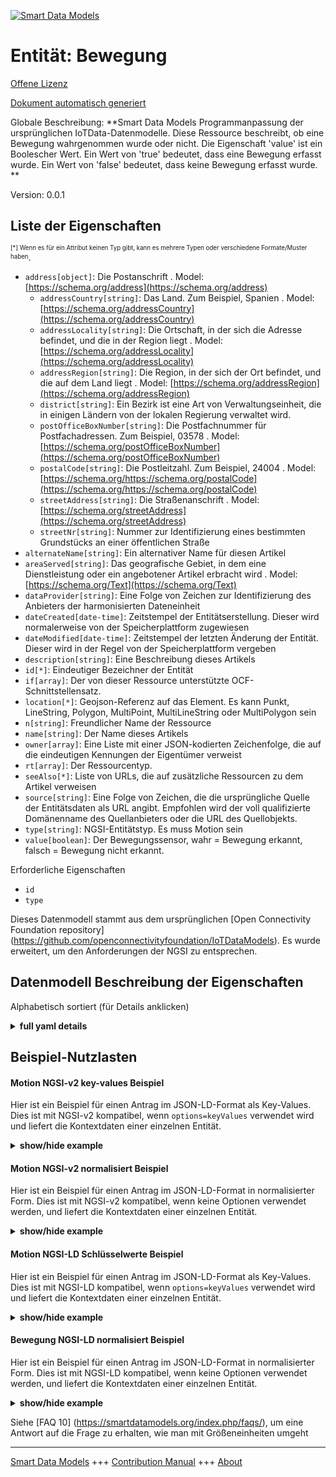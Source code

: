 <!-- 10-Header -->  
[![Smart Data Models](https://smartdatamodels.org/wp-content/uploads/2022/01/SmartDataModels_logo.png "Logo")](https://smartdatamodels.org)  
Entität: Bewegung  
=================<!-- /10-Header -->  
<!-- 15-License -->  
[Offene Lizenz](https://github.com/smart-data-models//dataModel.OCF/blob/master/Motion/LICENSE.md)  
[Dokument automatisch generiert](https://docs.google.com/presentation/d/e/2PACX-1vTs-Ng5dIAwkg91oTTUdt8ua7woBXhPnwavZ0FxgR8BsAI_Ek3C5q97Nd94HS8KhP-r_quD4H0fgyt3/pub?start=false&loop=false&delayms=3000#slide=id.gb715ace035_0_60)  
<!-- /15-License -->  
<!-- 20-Description -->  
Globale Beschreibung: **Smart Data Models Programmanpassung der ursprünglichen IoTData-Datenmodelle. Diese Ressource beschreibt, ob eine Bewegung wahrgenommen wurde oder nicht. Die Eigenschaft 'value' ist ein Boolescher Wert. Ein Wert von 'true' bedeutet, dass eine Bewegung erfasst wurde. Ein Wert von 'false' bedeutet, dass keine Bewegung erfasst wurde. **  
Version: 0.0.1  
<!-- /20-Description -->  
<!-- 30-PropertiesList -->  

## Liste der Eigenschaften  

<sup><sub>[*] Wenn es für ein Attribut keinen Typ gibt, kann es mehrere Typen oder verschiedene Formate/Muster haben</sub></sup>.  
- `address[object]`: Die Postanschrift  . Model: [https://schema.org/address](https://schema.org/address)	- `addressCountry[string]`: Das Land. Zum Beispiel, Spanien  . Model: [https://schema.org/addressCountry](https://schema.org/addressCountry)  
	- `addressLocality[string]`: Die Ortschaft, in der sich die Adresse befindet, und die in der Region liegt  . Model: [https://schema.org/addressLocality](https://schema.org/addressLocality)  
	- `addressRegion[string]`: Die Region, in der sich der Ort befindet, und die auf dem Land liegt  . Model: [https://schema.org/addressRegion](https://schema.org/addressRegion)  
	- `district[string]`: Ein Bezirk ist eine Art von Verwaltungseinheit, die in einigen Ländern von der lokalen Regierung verwaltet wird.    
	- `postOfficeBoxNumber[string]`: Die Postfachnummer für Postfachadressen. Zum Beispiel, 03578  . Model: [https://schema.org/postOfficeBoxNumber](https://schema.org/postOfficeBoxNumber)  
	- `postalCode[string]`: Die Postleitzahl. Zum Beispiel, 24004  . Model: [https://schema.org/https://schema.org/postalCode](https://schema.org/https://schema.org/postalCode)  
	- `streetAddress[string]`: Die Straßenanschrift  . Model: [https://schema.org/streetAddress](https://schema.org/streetAddress)  
	- `streetNr[string]`: Nummer zur Identifizierung eines bestimmten Grundstücks an einer öffentlichen Straße    
- `alternateName[string]`: Ein alternativer Name für diesen Artikel  - `areaServed[string]`: Das geografische Gebiet, in dem eine Dienstleistung oder ein angebotener Artikel erbracht wird  . Model: [https://schema.org/Text](https://schema.org/Text)- `dataProvider[string]`: Eine Folge von Zeichen zur Identifizierung des Anbieters der harmonisierten Dateneinheit  - `dateCreated[date-time]`: Zeitstempel der Entitätserstellung. Dieser wird normalerweise von der Speicherplattform zugewiesen  - `dateModified[date-time]`: Zeitstempel der letzten Änderung der Entität. Dieser wird in der Regel von der Speicherplattform vergeben  - `description[string]`: Eine Beschreibung dieses Artikels  - `id[*]`: Eindeutiger Bezeichner der Entität  - `if[array]`: Der von dieser Ressource unterstützte OCF-Schnittstellensatz.  - `location[*]`: Geojson-Referenz auf das Element. Es kann Punkt, LineString, Polygon, MultiPoint, MultiLineString oder MultiPolygon sein  - `n[string]`: Freundlicher Name der Ressource  - `name[string]`: Der Name dieses Artikels  - `owner[array]`: Eine Liste mit einer JSON-kodierten Zeichenfolge, die auf die eindeutigen Kennungen der Eigentümer verweist  - `rt[array]`: Der Ressourcentyp.  - `seeAlso[*]`: Liste von URLs, die auf zusätzliche Ressourcen zu dem Artikel verweisen  - `source[string]`: Eine Folge von Zeichen, die die ursprüngliche Quelle der Entitätsdaten als URL angibt. Empfohlen wird der voll qualifizierte Domänenname des Quellanbieters oder die URL des Quellobjekts.  - `type[string]`: NGSI-Entitätstyp. Es muss Motion sein  - `value[boolean]`: Der Bewegungssensor, wahr = Bewegung erkannt, falsch = Bewegung nicht erkannt.  <!-- /30-PropertiesList -->  
<!-- 35-RequiredProperties -->  
Erforderliche Eigenschaften  
- `id`  - `type`  <!-- /35-RequiredProperties -->  
<!-- 40-RequiredProperties -->  
Dieses Datenmodell stammt aus dem ursprünglichen [Open Connectivity Foundation repository] (https://github.com/openconnectivityfoundation/IoTDataModels). Es wurde erweitert, um den Anforderungen der NGSI zu entsprechen.  
<!-- /40-RequiredProperties -->  
<!-- 50-DataModelHeader -->  
## Datenmodell Beschreibung der Eigenschaften  
Alphabetisch sortiert (für Details anklicken)  
<!-- /50-DataModelHeader -->  
<!-- 60-ModelYaml -->  
<details><summary><strong>full yaml details</strong></summary>    
```yaml  
Motion:    
  description: 'Smart Data Models Program adaptation of the original IoTData data Models. This Resource describes whether motion has been sensed or not. The Property ''value'' is a boolean. A value of ''true'' means that motion has been sensed. A value of ''false'' means that motion not been sensed. '    
  properties:    
    address:    
      description: The mailing address    
      properties:    
        addressCountry:    
          description: 'The country. For example, Spain'    
          type: string    
          x-ngsi:    
            model: https://schema.org/addressCountry    
            type: Property    
        addressLocality:    
          description: 'The locality in which the street address is, and which is in the region'    
          type: string    
          x-ngsi:    
            model: https://schema.org/addressLocality    
            type: Property    
        addressRegion:    
          description: 'The region in which the locality is, and which is in the country'    
          type: string    
          x-ngsi:    
            model: https://schema.org/addressRegion    
            type: Property    
        district:    
          description: 'A district is a type of administrative division that, in some countries, is managed by the local government'    
          type: string    
          x-ngsi:    
            type: Property    
        postOfficeBoxNumber:    
          description: 'The post office box number for PO box addresses. For example, 03578'    
          type: string    
          x-ngsi:    
            model: https://schema.org/postOfficeBoxNumber    
            type: Property    
        postalCode:    
          description: 'The postal code. For example, 24004'    
          type: string    
          x-ngsi:    
            model: https://schema.org/https://schema.org/postalCode    
            type: Property    
        streetAddress:    
          description: The street address    
          type: string    
          x-ngsi:    
            model: https://schema.org/streetAddress    
            type: Property    
        streetNr:    
          description: Number identifying a specific property on a public street    
          type: string    
          x-ngsi:    
            type: Property    
      type: object    
      x-ngsi:    
        model: https://schema.org/address    
        type: Property    
    alternateName:    
      description: An alternative name for this item    
      type: string    
      x-ngsi:    
        type: Property    
    areaServed:    
      description: The geographic area where a service or offered item is provided    
      type: string    
      x-ngsi:    
        model: https://schema.org/Text    
        type: Property    
    dataProvider:    
      description: A sequence of characters identifying the provider of the harmonised data entity    
      type: string    
      x-ngsi:    
        type: Property    
    dateCreated:    
      description: Entity creation timestamp. This will usually be allocated by the storage platform    
      format: date-time    
      type: string    
      x-ngsi:    
        type: Property    
    dateModified:    
      description: Timestamp of the last modification of the entity. This will usually be allocated by the storage platform    
      format: date-time    
      type: string    
      x-ngsi:    
        type: Property    
    description:    
      description: A description of this item    
      type: string    
      x-ngsi:    
        type: Property    
    id:    
      anyOf:    
        - description: Identifier format of any NGSI entity    
          maxLength: 256    
          minLength: 1    
          pattern: ^[\w\-\.\{\}\$\+\*\[\]`|~^@!,:\\]+$    
          type: string    
          x-ngsi:    
            type: Property    
        - description: Identifier format of any NGSI entity    
          format: uri    
          type: string    
          x-ngsi:    
            type: Property    
      description: Unique identifier of the entity    
      x-ngsi:    
        type: Property    
    if:    
      description: The OCF Interface set supported by this Resource.    
      items:    
        enum:    
          - oic.if.s    
          - oic.if.baseline    
        type: string    
      minItems: 2    
      readOnly: true    
      type: array    
      uniqueItems: true    
      x-ngsi:    
        type: Property    
    location:    
      description: 'Geojson reference to the item. It can be Point, LineString, Polygon, MultiPoint, MultiLineString or MultiPolygon'    
      oneOf:    
        - description: Geojson reference to the item. Point    
          properties:    
            bbox:    
              items:    
                type: number    
              minItems: 4    
              type: array    
            coordinates:    
              items:    
                type: number    
              minItems: 2    
              type: array    
            type:    
              enum:    
                - Point    
              type: string    
          required:    
            - type    
            - coordinates    
          title: GeoJSON Point    
          type: object    
          x-ngsi:    
            type: GeoProperty    
        - description: Geojson reference to the item. LineString    
          properties:    
            bbox:    
              items:    
                type: number    
              minItems: 4    
              type: array    
            coordinates:    
              items:    
                items:    
                  type: number    
                minItems: 2    
                type: array    
              minItems: 2    
              type: array    
            type:    
              enum:    
                - LineString    
              type: string    
          required:    
            - type    
            - coordinates    
          title: GeoJSON LineString    
          type: object    
          x-ngsi:    
            type: GeoProperty    
        - description: Geojson reference to the item. Polygon    
          properties:    
            bbox:    
              items:    
                type: number    
              minItems: 4    
              type: array    
            coordinates:    
              items:    
                items:    
                  items:    
                    type: number    
                  minItems: 2    
                  type: array    
                minItems: 4    
                type: array    
              type: array    
            type:    
              enum:    
                - Polygon    
              type: string    
          required:    
            - type    
            - coordinates    
          title: GeoJSON Polygon    
          type: object    
          x-ngsi:    
            type: GeoProperty    
        - description: Geojson reference to the item. MultiPoint    
          properties:    
            bbox:    
              items:    
                type: number    
              minItems: 4    
              type: array    
            coordinates:    
              items:    
                items:    
                  type: number    
                minItems: 2    
                type: array    
              type: array    
            type:    
              enum:    
                - MultiPoint    
              type: string    
          required:    
            - type    
            - coordinates    
          title: GeoJSON MultiPoint    
          type: object    
          x-ngsi:    
            type: GeoProperty    
        - description: Geojson reference to the item. MultiLineString    
          properties:    
            bbox:    
              items:    
                type: number    
              minItems: 4    
              type: array    
            coordinates:    
              items:    
                items:    
                  items:    
                    type: number    
                  minItems: 2    
                  type: array    
                minItems: 2    
                type: array    
              type: array    
            type:    
              enum:    
                - MultiLineString    
              type: string    
          required:    
            - type    
            - coordinates    
          title: GeoJSON MultiLineString    
          type: object    
          x-ngsi:    
            type: GeoProperty    
        - description: Geojson reference to the item. MultiLineString    
          properties:    
            bbox:    
              items:    
                type: number    
              minItems: 4    
              type: array    
            coordinates:    
              items:    
                items:    
                  items:    
                    items:    
                      type: number    
                    minItems: 2    
                    type: array    
                  minItems: 4    
                  type: array    
                type: array    
              type: array    
            type:    
              enum:    
                - MultiPolygon    
              type: string    
          required:    
            - type    
            - coordinates    
          title: GeoJSON MultiPolygon    
          type: object    
          x-ngsi:    
            type: GeoProperty    
      x-ngsi:    
        type: GeoProperty    
    n:    
      description: Friendly name of the Resource    
      maxLength: 64    
      readOnly: true    
      type: string    
      x-ngsi:    
        type: Property    
    name:    
      description: The name of this item    
      type: string    
      x-ngsi:    
        type: Property    
    owner:    
      description: A List containing a JSON encoded sequence of characters referencing the unique Ids of the owner(s)    
      items:    
        anyOf:    
          - description: Identifier format of any NGSI entity    
            maxLength: 256    
            minLength: 1    
            pattern: ^[\w\-\.\{\}\$\+\*\[\]`|~^@!,:\\]+$    
            type: string    
            x-ngsi:    
              type: Property    
          - description: Identifier format of any NGSI entity    
            format: uri    
            type: string    
            x-ngsi:    
              type: Property    
        description: Unique identifier of the entity    
        x-ngsi:    
          type: Property    
      type: array    
      x-ngsi:    
        type: Property    
    rt:    
      description: The Resource Type.    
      items:    
        enum:    
          - oic.r.sensor.motion    
        maxLength: 64    
        type: string    
      minItems: 1    
      readOnly: true    
      type: array    
      uniqueItems: true    
      x-ngsi:    
        type: Property    
    seeAlso:    
      description: list of uri pointing to additional resources about the item    
      oneOf:    
        - items:    
            format: uri    
            type: string    
          minItems: 1    
          type: array    
        - format: uri    
          type: string    
      x-ngsi:    
        type: Property    
    source:    
      description: 'A sequence of characters giving the original source of the entity data as a URL. Recommended to be the fully qualified domain name of the source provider, or the URL to the source object'    
      type: string    
      x-ngsi:    
        type: Property    
    type:    
      description: NGSI entity type. It has to be Motion    
      enum:    
        - Motion    
      type: string    
      x-ngsi:    
        type: Property    
    value:    
      description: 'The motion sensor, true = motion sensed, false = motion not sensed.'    
      readOnly: true    
      type: boolean    
      x-ngsi:    
        type: Property    
  required:    
    - id    
    - type    
  type: object    
  x-derived-from: https://github.com/OpenInterConnect/IoTDataModels/blob/master/MotionResURI.swagger.json    
  x-disclaimer: 'Redistribution and use in source and binary forms, with or without modification, are permitted  provided that the license conditions are met. Copyleft (c) 2022 Contributors to Smart Data Models Program'    
  x-license-url: https://github.com/smart-data-models/dataModel.OCF/blob/master/Motion/LICENSE.md    
  x-model-schema: https://smart-data-models.github.io/dataModel.IoTDataModels/Motion/schema.json    
  x-model-tags: OCF    
  x-version: 0.0.1    
```  
</details>    
<!-- /60-ModelYaml -->  
<!-- 70-MiddleNotes -->  
<!-- /70-MiddleNotes -->  
<!-- 80-Examples -->  
## Beispiel-Nutzlasten  
#### Motion NGSI-v2 key-values Beispiel  
Hier ist ein Beispiel für einen Antrag im JSON-LD-Format als Key-Values. Dies ist mit NGSI-v2 kompatibel, wenn `options=keyValues` verwendet wird und liefert die Kontextdaten einer einzelnen Entität.  
<details><summary><strong>show/hide example</strong></summary>    
```json  
{  
    "id": "urn:ngsi-ld:Motion:id:WJTJ:57187676",  
    "dateCreated": "2019-07-10T18:06:29Z",  
    "dateModified": "2001-04-25T00:12:11Z",  
    "source": "Home expert watch result. Necessary bill picture time mean protect arrive. Sort home generation hope activity ",  
    "name": "Appear close than because chair article interest. Serious another red speech. Science weight house w",  
    "alternateName": "Training hard own six himself land guess kind. Fact travel organization be or. College most attention d",  
    "description": "Wonder picture bed ",  
    "dataProvider": "Loss sta",  
    "owner": [  
        "urn:ngsi-ld:Motion:items:KBNW:57561673",  
        "urn:ngsi-ld:Motion:items:JGNJ:31536690"  
    ],  
    "seeAlso": [  
        "urn:ngsi-ld:Motion:items:OMHS:02373339"  
    ],  
    "location": {  
        "type": "Point",  
        "coordinates": [  
            57.4145695,  
            -150.804706  
        ]  
    },  
    "address": {  
        "streetAddress": "Color mother believe. Ahead miss watch board middle me a",  
        "addressLocality": "Bit various front chair like middle stat",  
        "addressRegion": "Service design medical we.",  
        "addressCountry": "Career official outside Mr environment far. Card yeah productio",  
        "postalCode": "Center politics theory interesting population letter. Edge strong how question.",  
        "postOfficeBoxNumber": "Learn buy program under. Read glass enough fine key fall seat. Whom example study we.",  
        "streetNr": "Sell produce business majority drug simple since. Me arrive four four small head.",  
        "district": "Exactly what every support. Even mean exactly resource decision southern fight. Huge dark street."  
    },  
    "areaServed": "Project wide teacher myself card scene. Dog get we.",  
    "rt": [  
        "oic.r.sensor.motion"  
    ],  
    "value": true,  
    "n": "Shake half design campaign.",  
    "if": [  
        "oic.if.s",  
        "oic.if.baseline"  
    ],  
    "type": "Motion"  
}  
```  
</details>  
#### Motion NGSI-v2 normalisiert Beispiel  
Hier ist ein Beispiel für einen Antrag im JSON-LD-Format in normalisierter Form. Dies ist mit NGSI-v2 kompatibel, wenn keine Optionen verwendet werden, und liefert die Kontextdaten einer einzelnen Entität.  
<details><summary><strong>show/hide example</strong></summary>    
```json  
{  
    "id": "urn:ngsi-ld:Motion:id:WJTJ:57187676",  
    "dateCreated": {  
        "type": "DateTime",  
        "value": "2019-07-10T18:06:29Z"  
    },  
    "dateModified": {  
        "type": "DateTime",  
        "value": "2001-04-25T00:12:11Z"  
    },  
    "source": {  
        "type": "Text",  
        "value": "Home expert watch result. Necessary bill picture time mean protect arrive. Sort home generation hope activity "  
    },  
    "name": {  
        "type": "Text",  
        "value": "Appear close than because chair article interest. Serious another red speech. Science weight house w"  
    },  
    "alternateName": {  
        "type": "Text",  
        "value": "Training hard own six himself land guess kind. Fact travel organization be or. College most attention d"  
    },  
    "description": {  
        "type": "Text",  
        "value": "Wonder picture bed "  
    },  
    "dataProvider": {  
        "type": "Text",  
        "value": "Loss sta"  
    },  
    "owner": {  
        "type": "StructuredValue",  
        "value": [  
            "urn:ngsi-ld:Motion:items:KBNW:57561673",  
            "urn:ngsi-ld:Motion:items:JGNJ:31536690"  
        ]  
    },  
    "seeAlso": {  
        "type": "StructuredValue",  
        "value": [  
            "urn:ngsi-ld:Motion:items:OMHS:02373339"  
        ]  
    },  
    "location": {  
        "type": "geo:json",  
        "value": {  
            "type": "Point",  
            "coordinates": [  
                57.4145695,  
                -150.804706  
            ]  
        }  
    },  
    "address": {  
        "type": "StructuredValue",  
        "value": {  
            "streetAddress": "Color mother believe. Ahead miss watch board middle me a",  
            "addressLocality": "Bit various front chair like middle stat",  
            "addressRegion": "Service design medical we.",  
            "addressCountry": "Career official outside Mr environment far. Card yeah productio",  
            "postalCode": "Center politics theory interesting population letter. Edge strong how question.",  
            "postOfficeBoxNumber": "Learn buy program under. Read glass enough fine key fall seat. Whom example study we.",  
            "streetNr": "Sell produce business majority drug simple since. Me arrive four four small head.",  
            "district": "Exactly what every support. Even mean exactly resource decision southern fight. Huge dark street."  
        }  
    },  
    "areaServed": {  
        "type": "Text",  
        "value": "Project wide teacher myself card scene. Dog get we."  
    },  
    "rt": {  
        "type": "StructuredValue",  
        "value": [  
            "oic.r.sensor.motion"  
        ]  
    },  
    "value": {  
        "type": "Boolean",  
        "value": true  
    },  
    "n": {  
        "type": "Text",  
        "value": "Shake half design campaign."  
    },  
    "if": {  
        "type": "StructuredValue",  
        "value": [  
            "oic.if.s",  
            "oic.if.baseline"  
        ]  
    },  
    "type": "Motion"  
}  
```  
</details>  
#### Motion NGSI-LD Schlüsselwerte Beispiel  
Hier ist ein Beispiel für einen Antrag im JSON-LD-Format als Key-Values. Dies ist mit NGSI-LD kompatibel, wenn `options=keyValues` verwendet wird und liefert die Kontextdaten einer einzelnen Entität.  
<details><summary><strong>show/hide example</strong></summary>    
```json  
{  
    "id": "urn:ngsi-ld:Motion:id:WJTJ:57187676",  
    "dateCreated": "2019-07-10T18:06:29Z",  
    "dateModified": "2001-04-25T00:12:11Z",  
    "source": "Home expert watch result. Necessary bill picture time mean protect arrive. Sort home generation hope activity ",  
    "name": "Appear close than because chair article interest. Serious another red speech. Science weight house w",  
    "alternateName": "Training hard own six himself land guess kind. Fact travel organization be or. College most attention d",  
    "description": "Wonder picture bed ",  
    "dataProvider": "Loss sta",  
    "owner": [  
        "urn:ngsi-ld:Motion:items:KBNW:57561673",  
        "urn:ngsi-ld:Motion:items:JGNJ:31536690"  
    ],  
    "seeAlso": [  
        "urn:ngsi-ld:Motion:items:OMHS:02373339"  
    ],  
    "location": {  
        "type": "Point",  
        "coordinates": [  
            57.4145695,  
            -150.804706  
        ]  
    },  
    "address": {  
        "streetAddress": "Color mother believe. Ahead miss watch board middle me a",  
        "addressLocality": "Bit various front chair like middle stat",  
        "addressRegion": "Service design medical we.",  
        "addressCountry": "Career official outside Mr environment far. Card yeah productio",  
        "postalCode": "Center politics theory interesting population letter. Edge strong how question.",  
        "postOfficeBoxNumber": "Learn buy program under. Read glass enough fine key fall seat. Whom example study we.",  
        "streetNr": "Sell produce business majority drug simple since. Me arrive four four small head.",  
        "district": "Exactly what every support. Even mean exactly resource decision southern fight. Huge dark street."  
    },  
    "areaServed": "Project wide teacher myself card scene. Dog get we.",  
    "rt": [  
        "oic.r.sensor.motion"  
    ],  
    "value": true,  
    "n": "Shake half design campaign.",  
    "if": [  
        "oic.if.s",  
        "oic.if.baseline"  
    ],  
    "type": "Motion",  
    "@context": [  
        "https://smartdatamodels.org/context.jsonld"  
    ]  
}  
```  
</details>  
#### Bewegung NGSI-LD normalisiert Beispiel  
Hier ist ein Beispiel für einen Antrag im JSON-LD-Format in normalisierter Form. Dies ist mit NGSI-LD kompatibel, wenn keine Optionen verwendet werden, und liefert die Kontextdaten einer einzelnen Entität.  
<details><summary><strong>show/hide example</strong></summary>    
```json  
{  
    "id": "urn:ngsi-ld:Motion:id:WJTJ:57187676",  
    "dateCreated": {  
        "type": "Property",  
        "value": {  
            "@type": "DateTime",  
            "@value": "2019-07-10T18:06:29Z"  
        }  
    },  
    "dateModified": {  
        "type": "Property",  
        "value": {  
            "@type": "DateTime",  
            "@value": "2001-04-25T00:12:11Z"  
        }  
    },  
    "source": {  
        "type": "Property",  
        "value": "Home expert watch result. Necessary bill picture time mean protect arrive. Sort home generation hope activity "  
    },  
    "name": {  
        "type": "Property",  
        "value": "Appear close than because chair article interest. Serious another red speech. Science weight house w"  
    },  
    "alternateName": {  
        "type": "Property",  
        "value": "Training hard own six himself land guess kind. Fact travel organization be or. College most attention d"  
    },  
    "description": {  
        "type": "Property",  
        "value": "Wonder picture bed "  
    },  
    "dataProvider": {  
        "type": "Property",  
        "value": "Loss sta"  
    },  
    "owner": {  
        "type": "Property",  
        "value": [  
            "urn:ngsi-ld:Motion:items:KBNW:57561673",  
            "urn:ngsi-ld:Motion:items:JGNJ:31536690"  
        ]  
    },  
    "seeAlso": {  
        "type": "Property",  
        "value": [  
            "urn:ngsi-ld:Motion:items:OMHS:02373339"  
        ]  
    },  
    "location": {  
        "type": "GeoProperty",  
        "value": {  
            "type": "Point",  
            "coordinates": [  
                57.4145695,  
                -150.804706  
            ]  
        }  
    },  
    "address": {  
        "type": "Property",  
        "value": {  
            "streetAddress": "Color mother believe. Ahead miss watch board middle me a",  
            "addressLocality": "Bit various front chair like middle stat",  
            "addressRegion": "Service design medical we.",  
            "addressCountry": "Career official outside Mr environment far. Card yeah productio",  
            "postalCode": "Center politics theory interesting population letter. Edge strong how question.",  
            "postOfficeBoxNumber": "Learn buy program under. Read glass enough fine key fall seat. Whom example study we.",  
            "streetNr": "Sell produce business majority drug simple since. Me arrive four four small head.",  
            "district": "Exactly what every support. Even mean exactly resource decision southern fight. Huge dark street."  
        }  
    },  
    "areaServed": {  
        "type": "Property",  
        "value": "Project wide teacher myself card scene. Dog get we."  
    },  
    "rt": {  
        "type": "Property",  
        "value": [  
            "oic.r.sensor.motion"  
        ]  
    },  
    "value": {  
        "type": "Property",  
        "value": true  
    },  
    "n": {  
        "type": "Property",  
        "value": "Shake half design campaign."  
    },  
    "if": {  
        "type": "Property",  
        "value": [  
            "oic.if.s",  
            "oic.if.baseline"  
        ]  
    },  
    "type": "Motion",  
    "@context": [  
        "https://smartdatamodels.org/context.jsonld"  
    ]  
}  
```  
</details><!-- /80-Examples -->  
<!-- 90-FooterNotes -->  
<!-- /90-FooterNotes -->  
<!-- 95-Units -->  
Siehe [FAQ 10] (https://smartdatamodels.org/index.php/faqs/), um eine Antwort auf die Frage zu erhalten, wie man mit Größeneinheiten umgeht  
<!-- /95-Units -->  
<!-- 97-LastFooter -->  
---  
[Smart Data Models](https://smartdatamodels.org) +++ [Contribution Manual](https://bit.ly/contribution_manual) +++ [About](https://bit.ly/Introduction_SDM)<!-- /97-LastFooter -->  
